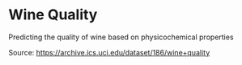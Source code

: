 # Wine Quality
Predicting the quality of wine based on physicochemical properties

Source: https://archive.ics.uci.edu/dataset/186/wine+quality
